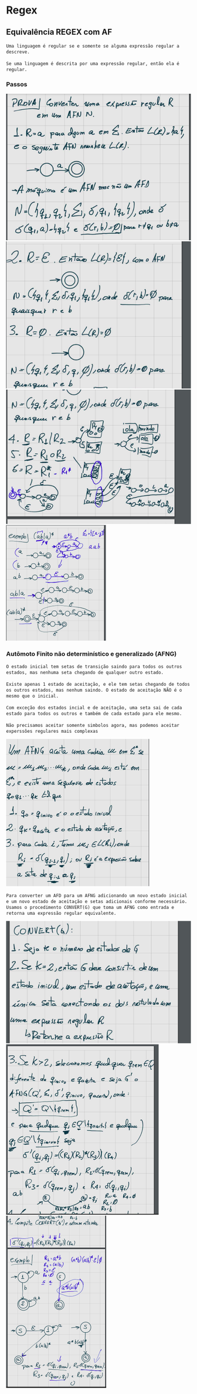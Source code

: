 # Regex

## Equivalência REGEX com AF

    Uma linguagem é regular se e somente se alguma expressão regular a descreve.

    Se uma linguagem é descrita por uma expressão regular, então ela é regular.

### Passos

<img src="Imagens/passo1.png" alt="Consumo palavra" />
<img src="Imagens/passo2.png" alt="Consumo palavra" />
<img src="Imagens/passo3.png" alt="Consumo palavra" />
<img src="Imagens/exemplo.png" alt="Consumo palavra" />

### Autômoto Finito não determinístico e generalizado (AFNG)

    O estado inicial tem setas de transição saindo para todos os outros estados, mas nenhuma seta chegando de qualquer outro estado.

    Existe apenas 1 estado de aceitação, e ele tem setas chegando de todos os outros estados, mas nenhum saindo. O estado de aceitação NÃO é o mesmo que o inicial.

    Com exceção dos estados incial e de aceitação, uma seta sai de cada estado para todos os outros e também de cada estado para ele mesmo.

    Não precisamos aceitar somente simbolos agora, mas podemos aceitar experssões regulares mais complexas

<img src="Imagens/afngEx1.png" alt="Consumo palavra" />

    Para converter um AFD para um AFNG adicionando um novo estado inicial e um novo estado de aceitação e setas adicionais conforme necessário. Usamos o procedimento CONVERT(G) que toma um AFNG como entrada e retorna uma expressão regular equivalente.

<img src="Imagens/afngPasso1.png" alt="Consumo palavra" />
<img src="Imagens/afngPasso2.png" alt="Consumo palavra" />
<img src="Imagens/afngPasso4.png" alt="Consumo palavra" />



